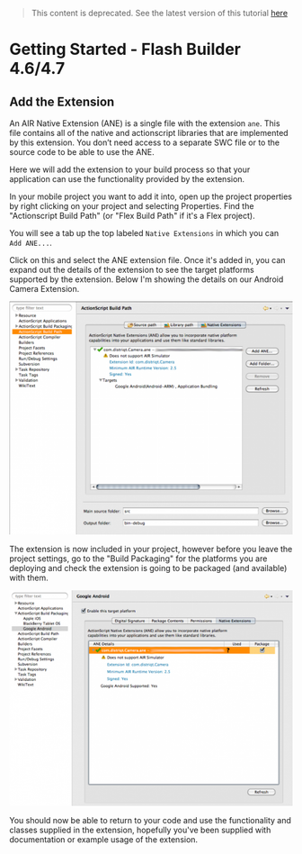 >
> This content is deprecated. See the latest version of this tutorial [here](https://docs.airnativeextensions.com/docs/tutorials/getting-started-flashbuilder4.7)
> 

# Getting Started - Flash Builder 4.6/4.7

## Add the Extension

An AIR Native Extension (ANE) is a single file with the extension `ane`. This file contains all of the native and actionscript libraries that are implemented by this extension. You don’t need access to a separate SWC file or to the source code to be able to use the ANE.

Here we will add the extension to your build process so that your application can use the functionality provided by the extension.


In your mobile project you want to add it into, open up the project properties by right clicking on your project and selecting Properties. Find the "Actionscript Build Path" (or "Flex Build Path" if it's a Flex project).

You will see a tab up the top labeled `Native Extensions` in which you can `Add ANE...`.

Click on this and select the ANE extension file. Once it's added in, you can expand out the details of the extension to see the target platforms supported by the extension. Below I'm showing the details on our Android Camera Extension.

![](images/ane-build-path1.png)

The extension is now included in your project, however before you leave the project settings, go to the "Build Packaging" for the platforms you are deploying and check the extension is going to be packaged (and available) with them.

![](images/ane-build-packaging.png)

You should now be able to return to your code and use the functionality and classes supplied in the extension, hopefully you've been supplied with documentation or example usage of the extension.


